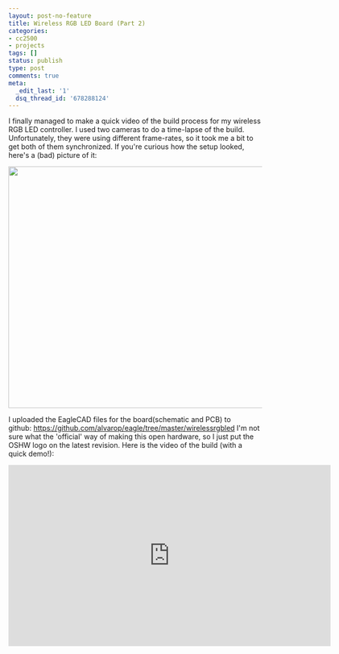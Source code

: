 ```yaml
---
layout: post-no-feature
title: Wireless RGB LED Board (Part 2)
categories:
- cc2500
- projects
tags: []
status: publish
type: post
comments: true
meta:
  _edit_last: '1'
  dsq_thread_id: '678288124'
---
```

I finally managed to make a quick video of the build process for my wireless RGB LED controller. I used two cameras to do a time-lapse of the build. Unfortunately, they were using different frame-rates, so it took me a bit to get both of them synchronized. If you're curious how the setup looked, here's a (bad) picture of it:

<a href="/images/wp/IMG_20120402_204601.jpg"><img class="size-large wp-image-218" title="Dual Time-Lapse Setup" src="http://alvarop.com/wp-content/uploads/2012/05/IMG_20120402_204601-640x480.jpg" alt="" width="640" height="480" /></a>

I uploaded the EagleCAD files for the board(schematic and PCB) to github: <a href="https://github.com/alvarop/eagle/tree/master/wirelessrgbled">https://github.com/alvarop/eagle/tree/master/wirelessrgbled</a>
I'm not sure what the 'official' way of making this open hardware, so I just put the OSHW logo on the latest revision. Here is the video of the build (with a quick demo!):
<div style="text-align: center;"><iframe src="http://www.youtube.com/embed/taBvldb633M" frameborder="0" width="640" height="360"></iframe></div>
